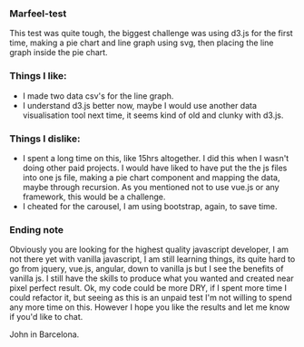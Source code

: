 ### Marfeel-test
This test was quite tough, the biggest challenge was using d3.js for the first time, making a pie chart and line graph using svg, then placing the line graph inside the pie chart.

### Things I like:
* I made two data csv's for the line graph.
* I understand d3.js better now, maybe I would use another data visualisation tool next time, it seems kind of old and clunky with d3.js. 

### Things I dislike:
* I spent a long time on this, like 15hrs altogether. I did this when I wasn't doing other paid projects. I would have liked to have put the the js files into one js file, making a pie chart component and mapping the data, maybe through recursion. As you mentioned not to use vue.js or any framework, this would be a challenge. 
* I cheated for the carousel, I am using bootstrap, again, to save time. 

### Ending note

Obviously you are looking for the highest quality javascript developer, I am not there yet with vanilla javascript, I am still learning things, its quite hard to go from jquery, vue.js, angular, down to vanilla js but I see the benefits of vanilla js. I still have the skills to produce what you wanted and created near pixel perfect result. Ok, my code could be more DRY, if I spent more time I could refactor it, but seeing as this is an unpaid test I'm not willing to spend any more time on this. However I hope you like the results and let me know if you'd like to chat. 

John in Barcelona. 
